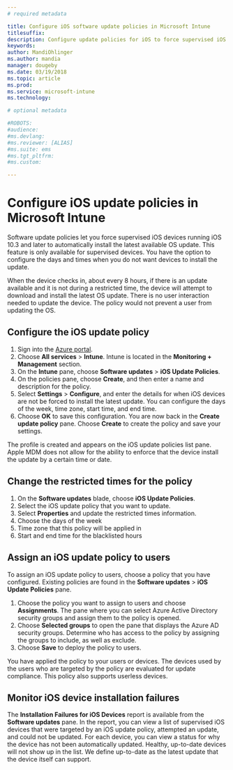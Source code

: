 ```yaml
---
# required metadata

title: Configure iOS software update policies in Microsoft Intune
titlesuffix:
description: Configure update policies for iOS to force supervised iOS devices to automatically install the latest available software update.
keywords:
author: MandiOhlinger
ms.author: mandia
manager: dougeby
ms.date: 03/19/2018
ms.topic: article
ms.prod:
ms.service: microsoft-intune
ms.technology:

# optional metadata

#ROBOTS:
#audience:
#ms.devlang:
#ms.reviewer: [ALIAS]
#ms.suite: ems
#ms.tgt_pltfrm:
#ms.custom:

---
```


# Configure iOS update policies in Microsoft Intune

Software update policies let you force supervised iOS devices running iOS 10.3 and later to automatically install the latest available OS update. This feature is only available for supervised devices. You have the option to configure the days and times when you do not want devices to install the update. 

When the device checks in, about every 8 hours, if there is an update available and it is not during a restricted time, the device will attempt to download and install the latest OS update. There is no user interaction needed to update the device. The policy would not prevent a user from updating the OS.

## Configure the iOS update policy
1. Sign into the [Azure portal](https://portal.azure.com).
2. Choose **All services** > **Intune**. Intune is located in the **Monitoring + Management** section.
3. On the **Intune** pane, choose **Software updates** > **iOS Update Policies**.
4. On the policies pane, choose **Create**, and then enter a name and description for the policy.
5. Select **Settings** > **Configure**, and enter the details for when iOS devices are not be forced to install the latest update. You can configure the days of the week, time zone, start time, and end time.
6. Choose **OK** to save this configuration. You are now back in the **Create update policy** pane. Choose **Create** to create the policy and save your settings.

The profile is created and appears on the iOS update policies list pane. Apple MDM does not allow for the ability to enforce that the device install the update by a certain time or date. 

## Change the restricted times for the policy

1.	On the **Software updates** blade, choose **iOS Update Policies**.
2.	Select the iOS update policy that you want to update.
3.	Select **Properties** and update the restricted times information.
4.	Choose the days of the week
5.	Time zone that this policy will be applied in
6.	Start and end time for the blacklisted hours

## Assign an iOS update policy to users

To assign an iOS update policy to users, choose a policy that you have configured. Existing policies are found in the **Software updates** > **iOS Update Policies** pane.

1. Choose the policy you want to assign to users and choose **Assignments**. The pane where you can select Azure Active Directory security groups and assign them to the policy is opened.
2. Choose **Selected groups** to open the pane that displays the Azure AD security groups. Determine who has access to the policy by assigning the groups to include, as well as exclude.
3. Choose **Save** to deploy the policy to users.

You have applied the policy to your users or devices. The devices used by the users who are targeted by the policy are evaluated for update compliance. This policy also supports userless devices.

## Monitor iOS device installation failures
<!-- 1352223 -->
The **Installation Failures for iOS Devices** report is available from the **Software updates** pane. In the report, you can view a list of supervised iOS devices that were targeted by an iOS update policy, attempted an update, and could not be updated. For each device, you can view a status for why the device has not been automatically updated. Healthy, up-to-date devices will not show up in the list. We define up-to-date as the latest update that the device itself can support.

